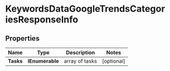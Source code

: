 # KeywordsDataGoogleTrendsCategoriesResponseInfo


## Properties

| Name | Type | Description | Notes |
|------------ | ------------- | ------------- | -------------|
**Tasks** | **IEnumerable<KeywordsDataGoogleTrendsCategoriesTaskInfo>** | array of tasks |[optional]|